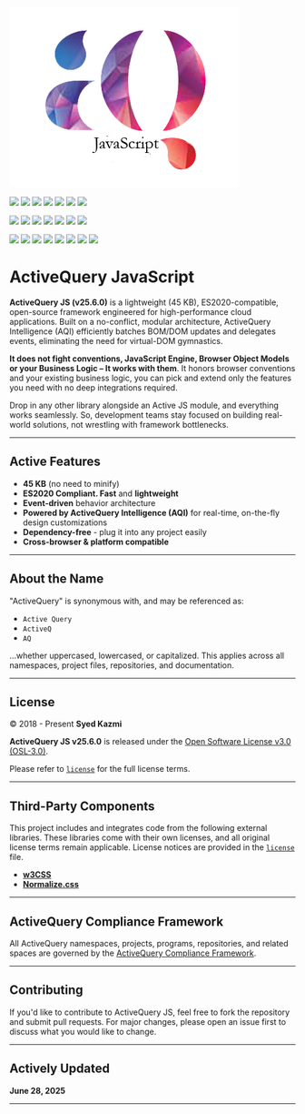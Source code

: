 
![ActiveQuery.CSS](aqjs.png)



[![](https://img.shields.io/badge/ActiveQuery%20Cascading%20Style%20Sheets%20(AQCSS)™-76448A)](#)
[![](https://img.shields.io/badge/ActiveQuery%20Cascading%20JavaScript%20(AQJS)™-76448A)](#)
[![](https://img.shields.io/badge/ActiveQuery%20Intelligence%20(AQI)™-76448A)](#)
[![](https://img.shields.io/badge/ActiveQuery%20Progressive%20Enhancement%20(AQPE)™-76448A)](#)
[![](https://img.shields.io/badge/ActiveQuery%20Stream%20(AQS)™-76448A)](#)
[![](https://img.shields.io/badge/ActiveQuery%20Keep%20It%20Simple%20Smart%20(AQKISS)™-76448A)](#)
[![](https://img.shields.io/badge/ActiveQuery%20Open%20Source%20Software%20(AQOSS)-76448A)](#)



[![](https://img.shields.io/badge/JavaScript-1F618D?logo=javascript&logoColor=white)](#)
[![](https://img.shields.io/badge/HTML%205-1F618D?logo=html5&logoColor=white)](#)
[![](https://img.shields.io/badge/Android-1F618D?logo=android&logoColor=white)](#)
[![](https://img.shields.io/badge/IOS-1F618D?logo=apple&logoColor=white)](#)
[![](https://img.shields.io/badge/Window-1F618D?logo=windows&logoColor=white)](#)
[![](https://img.shields.io/badge/Node.Js-1F618D?logo=nodedotjs&logoColor=white)](#)
[![](https://img.shields.io/badge/Software%20As%20A%20Service-1F618D?logo=sonarcloud&logoColor=white)](#)



[![](https://gpvc.arturio.dev/ActiveQ)](#)
[![](https://img.shields.io/badge/ActiveQ%20Repo-ActivQuery.JS-brightgreen)](#)
[![](https://img.shields.io/badge/ActiveQuery%20JS-v25.6.0-brightgreen)](#)
[![](https://img.shields.io/badge/ActivQuery%20Coverage-100%25-brightgreen)](#)
[![](https://img.shields.io/badge/ActivQuery%20Dependencies-None%20-brightgreen)](#)
[![](https://img.shields.io/badge/ActivQuery%20Open%20Source%20License-OSL%203.0-brightgreen)](#)
[![](https://img.shields.io/badge/ActivQuery%20Governance-v21.0-brightgreen)](#)
[![](https://img.shields.io/badge/ActivQuery%20Build-passing-brightgreen)](#)



# ActiveQuery JavaScript

**ActiveQuery JS (v25.6.0)** is a lightweight (45 KB), ES2020-compatible, open-source framework engineered for high-performance cloud applications. 
Built on a no-conflict, modular architecture, ActiveQuery Intelligence (AQI) efficiently batches BOM/DOM updates and delegates events, eliminating the need for virtual-DOM gymnastics.

**It does not fight conventions, JavaScript Engine, Browser Object Models or your Business Logic – It works with them**. It honors browser conventions and your existing business logic, you can pick and extend only the features you need with no deep integrations required. 

Drop in any other library alongside an Active JS module, and everything works seamlessly. So, development teams stay focused on building real-world solutions, not wrestling with framework bottlenecks.


---

## Active Features

- **45 KB** (no need to minify) 
- **ES2020 Compliant. Fast** and **lightweight**  
-  **Event-driven** behavior architecture  
-  **Powered by ActiveQuery Intelligence (AQI)** for real-time, on-the-fly design customizations  
-  **Dependency-free** - plug it into any project easily  
-  **Cross-browser & platform compatible**

---

## About the Name

"ActiveQuery" is synonymous with, and may be referenced as:
- `Active Query`
- `ActiveQ`
- `AQ`

...whether uppercased, lowercased, or capitalized. This applies across all namespaces, project files, repositories, and documentation.

---

## License

© 2018 - Present **Syed Kazmi**

**ActiveQuery JS v25.6.0** is released under the [Open Software License v3.0 (OSL-3.0)](https://opensource.org/licenses/OSL-3.0).

Please refer to [`license`](./LICENSE.txt) for the full license terms.

---

## Third-Party Components

This project includes and integrates code from the following external libraries. These libraries come with their own licenses, and all original license terms remain applicable. License notices are provided in the [`license`](./license.txt) file.

- **[w3CSS](https://github.com/JaniRefsnes/w3css)**  
- **[Normalize.css](https://github.com/necolas/normalize.css)**

---

## ActiveQuery Compliance Framework

All ActiveQuery namespaces, projects, programs, repositories, and related spaces are governed by the [ActiveQuery Compliance Framework](https://github.com/ActiveQuery/Governance/).

---

## Contributing

If you'd like to contribute to ActiveQuery JS, feel free to fork the repository and submit pull requests. For major changes, please open an issue first to discuss what you would like to change.

---

## Actively Updated

**June 28, 2025**

---
